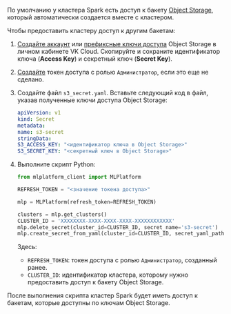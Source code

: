 По умолчанию у кластера Spark есть доступ к бакету [Object Storage](/ru/storage/s3), который автоматически создается вместе с кластером.

Чтобы предоставить кластеру доступ к другим бакетам:

1. [Создайте аккаунт](/ru/storage/s3/instructions/access-management/access-keys) или [префиксные ключи доступа](/ru/storage/s3/instructions/access-management/bucket-keys) Object Storage в личном кабинете VK Cloud. Cкопируйте и сохраните идентификатор ключа (**Access Key**) и секретный ключ (**Secret Key**).
1. [Создайте](/ru/ml/spark-to-k8s/ml-platform-library/authz) токен доступа с ролью `Администратор`, если это еще не сделано.
1. Создайте файл `s3_secret.yaml`. Вставьте следующий код в файл, указав полученные ключи доступа Object Storage:

     ```yaml
     apiVersion: v1
     kind: Secret
     metadata:
     name: s3-secret
     stringData:
     S3_ACCESS_KEY: "<идентификатор ключа в Object Storage>"
     S3_SECRET_KEY: "<секретный ключ в Object Storage>"
     ```

1. Выполните скрипт Python:

     ```python
     from mlplatform_client import MLPlatform

     REFRESH_TOKEN = "<значение токена доступа>"

     mlp = MLPlatform(refresh_token=REFRESH_TOKEN)

     clusters = mlp.get_clusters()
     CLUSTER_ID = 'XXXXXXXX-XXXX-XXXX-XXXX-XXXXXXXXXXXX'
     mlp.delete_secret(cluster_id=CLUSTER_ID, secret_name='s3-secret')
     mlp.create_secret_from_yaml(cluster_id=CLUSTER_ID, secret_yaml_path='s3_secret.yaml')
     ```

     Здесь:

     - `REFRESH_TOKEN`: токен доступа с ролью `Администратор`, созданный ранее.
     - `CLUSTER_ID`: идентификатор кластера, которому нужно предоставить доступ к бакету Object Storage.

После выполнения скрипта кластер Spark будет иметь доступ к бакетам, которые доступны по ключам Object Storage.
